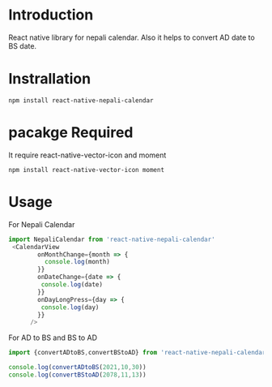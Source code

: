 # Introduction 

React native library for nepali calendar. Also it helps to convert AD date to BS date.

# Instrallation

```npm install react-native-nepali-calendar```
# pacakge Required

It require react-native-vector-icon and moment

```npm install react-native-vector-icon moment```

# Usage

For Nepali Calendar

```js
import NepaliCalendar from 'react-native-nepali-calendar'
 <CalendarView
        onMonthChange={month => {
          console.log(month)
        }}
        onDateChange={date => {
         console.log(date)
        }}
        onDayLongPress={day => {
         console.log(day)
        }}
      />
```
For AD to BS and BS to AD
```js
import {convertADtoBS,convertBStoAD} from 'react-native-nepali-calendar/calendarFunction'

console.log(convertADtoBS(2021,10,30))
console.log(convertBStoAD(2078,11,13))

```


